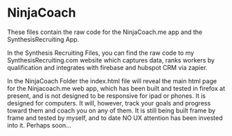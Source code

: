 # NinjaCoach


These files contain the raw code for the NinjaCoach.me app and the SynthesisRecruiting App. 

In the Synthesis Recruiting Files, you can find the raw code to my SynthesisRecruiting.com website which captures data, ranks workers by qualification and integrates with firebase and hubspot CRM via zapier. 

In the NinjaCoach Folder the index.html file will reveal the main html page for the Ninjacoach.me web app, which has been built and tested in firefox at present, and is not designed to be responsive for ipad or phones.   It is designed for computers.  It will, however, track your goals and progress toward them and coach you on any of them.  It is still being built frame by frame and tested by myself, and to date NO UX attention has been invested into it.  Perhaps soon... 

